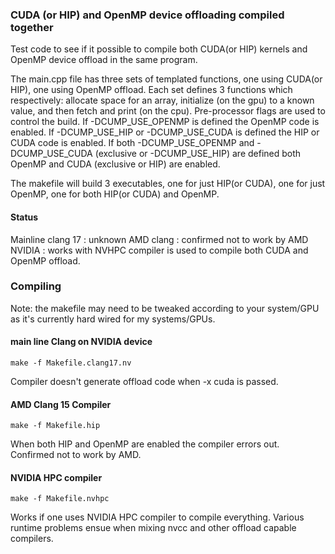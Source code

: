 ### CUDA (or HIP) and OpenMP device offloading compiled together
Test code to see if it possible to compile both CUDA(or HIP) kernels and OpenMP
device offload in the same program.

The main.cpp file has three sets of templated functions, one using CUDA(or HIP), one using
OpenMP offload. Each set defines 3 functions which respectively: allocate space for an array, initialize (on the gpu) to a known value, and then fetch and print
(on the cpu). Pre-processor flags are used to control the build. If -DCUMP_USE_OPENMP is defined the OpenMP code is
enabled. If -DCUMP_USE_HIP or -DCUMP_USE_CUDA is defined the HIP or CUDA code is enabled. If both -DCUMP_USE_OPENMP and -DCUMP_USE_CUDA (exclusive or -DCUMP_USE_HIP) are defined both OpenMP and CUDA (exclusive or HIP) are enabled.

The makefile will build 3 executables, one for just HIP(or CUDA), one for just OpenMP,
one for both HIP(or CUDA) and OpenMP.

#### Status
Mainline clang 17 : unknown
AMD clang : confirmed not to work by AMD
NVIDIA : works with NVHPC compiler is used to compile both CUDA and OpenMP offload.


### Compiling
Note: the makefile may need to be tweaked according to your system/GPU as it's currently hard wired for my systems/GPUs.

#### main line Clang on NVIDIA device
```
make -f Makefile.clang17.nv
```
Compiler doesn't generate offload code when -x cuda is passed.

#### AMD Clang 15 Compiler
```
make -f Makefile.hip
```
When both HIP and OpenMP are enabled the compiler errors out. Confirmed not to work by AMD.

#### NVIDIA HPC compiler
```
make -f Makefile.nvhpc
```
Works if one uses NVIDIA HPC compiler to compile everything.
Various runtime problems ensue when mixing nvcc and other offload capable compilers.
